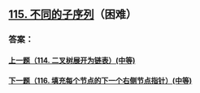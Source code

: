 ## [115. 不同的子序列](https://leetcode-cn.com/problems/distinct-subsequences/)（困难）





### 答案：



#### [上一题（114. 二叉树展开为链表）(中等)](https://github.com/sdwwld/leetCode/blob/master/src/main/java/com/wld/java/leetcode/leetCode0114.md)

#### [下一题（116. 填充每个节点的下一个右侧节点指针）(中等)](https://github.com/sdwwld/leetCode/blob/master/src/main/java/com/wld/java/leetcode/leetCode0116.md)